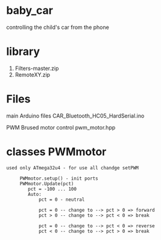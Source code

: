 # baby_car
controlling the child's car from the phone

# library
1. Filters-master.zip
2. RemoteXY.zip

# Files
main Arduino files
	CAR_Bluetooth_HC05_HardSerial.ino

PWM Brused motor control
	pwm_motor.hpp


# classes  PWMmotor
	used only ATmega32u4 - for use all chandge setPWM

		 PWMmotor.setup() - init ports
		 PWMmotor.Update(pct)
			pct = -100 ... 100 
			Auto:
			    pct = 0 - neutral

				pct = 0 -- change to --> pct > 0 => forward
				pct > 0 -- change to --> pct < 0 => break

				pct = 0 -- change to --> pct < 0 => reverse
				pct < 0 -- change to --> pct > 0 => break

